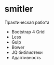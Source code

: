 # smitler

Практическая работа 

* Bootstrap 4 Grid
* Less
* Gulp
* Bower
* JQ библиотеки
* Адаптивность